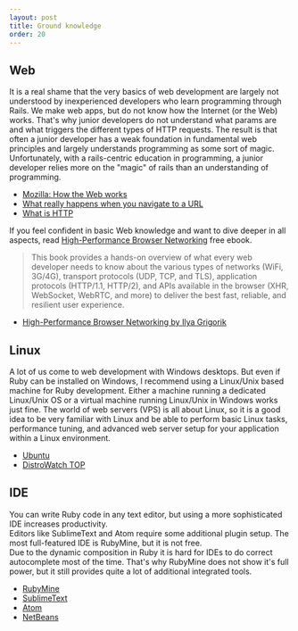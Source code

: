 ```yaml
---
layout: post
title: Ground knowledge
order: 20
---
```


## Web
It is a real shame that the very basics of web development are largely not understood by inexperienced developers who learn programming through Rails. We make web apps, but do not know how the Internet (or the Web) works. That's why junior developers do not understand what params are and what triggers the different types of HTTP requests. The result is that often a junior developer has a weak foundation in fundamental web principles and largely understands programming as some sort of magic. Unfortunately, with a rails-centric education in programming, a junior developer relies more on the "magic" of rails than an understanding of programming.

* [Mozilla: How the Web works](https://developer.mozilla.org/en-US/Learn/Getting_started_with_the_web/How_the_Web_works)
* [What really happens when you navigate to a URL](http://igoro.com/archive/what-really-happens-when-you-navigate-to-a-url/)
* [What is HTTP](http://www.jmarshall.com/easy/http/)

If you feel confident in basic Web knowledge and want to dive deeper in all aspects, read [High-Performance Browser Networking](https://hpbn.co/) free ebook. 

>This book provides a hands-on overview of what every web developer needs to know about the various types of networks (WiFi, 3G/4G), transport protocols (UDP, TCP, and TLS), application protocols (HTTP/1.1, HTTP/2), and APIs available in the browser (XHR, WebSocket, WebRTC, and more) to deliver the best fast, reliable, and resilient user experience.

* [High-Performance Browser Networking by Ilya Grigorik](https://hpbn.co/)

## Linux
A lot of us come to web development with Windows desktops. But even if Ruby can be installed on Windows, I recommend using a Linux/Unix based machine for Ruby development. Either a machine running a dedicated Linux/Unix OS or a virtual machine running Linux/Unix in Windows works just fine. The world of web servers (VPS) is all about Linux, so it is a good idea to be very familiar with Linux and be able to perform basic Linux tasks, performance tuning, and advanced web server setup for your application within a Linux environment.

* [Ubuntu](http://www.ubuntu.com/)
* [DistroWatch TOP](http://distrowatch.com/dwres.php?resource=popularity)

## IDE
You can write Ruby code in any text editor, but using a more sophisticated IDE increases productivity.  
Editors like SublimeText and Atom require some additional plugin setup. The most full-featured IDE is RubyMine, but it is not free.  
Due to the dynamic composition in Ruby it is hard for IDEs to do correct autocomplete most of the time. That's why RubyMine does not show it's full power, but it still provides quite a lot of additional integrated tools.

* [RubyMine](https://www.jetbrains.com/ruby/index.html)
* [SublimeText](https://www.sublimetext.com/)
* [Atom](https://atom.io/)
* [NetBeans](https://netbeans.org/features/ruby/index.html)

